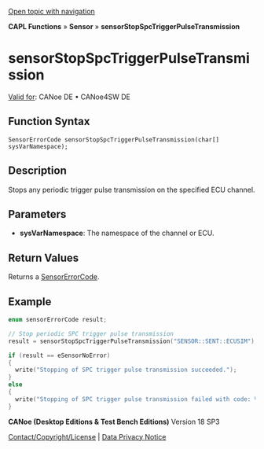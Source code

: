 [Open topic with navigation](../../../../../CANoeDEFamily.htm#Topics/CAPLFunctions/Sensor/Functions/CAPLfunctionSensorStopSpcTriggerPulseTransmission.md)

**CAPL Functions** » **Sensor** » **sensorStopSpcTriggerPulseTransmission**

# sensorStopSpcTriggerPulseTransmission

[Valid for](../../../Shared/FeatureAvailability.md): CANoe DE • CANoe4SW DE

## Function Syntax

```plaintext
SensorErrorCode sensorStopSpcTriggerPulseTransmission(char[] sysVarNamespace);
```

## Description

Stops any periodic trigger pulse transmission on the specified ECU channel.

## Parameters

- **sysVarNamespace**: The namespace of the channel or ECU.

## Return Values

Returns a [SensorErrorCode](../CAPLfunctionsSensorEnumeration.md).

## Example

```c
enum sensorErrorCode result;

// Stop periodic SPC trigger pulse transmission
result = sensorStopSpcTriggerPulseTransmission("SENSOR::SENT::ECUSIM");

if (result == eSensorNoError)
{
  write("Stopping of SPC trigger pulse transmission succeeded.");
}
else
{
  write("Stopping of SPC trigger pulse transmission failed with code: %d.", result);
}
```

**CANoe (Desktop Editions & Test Bench Editions)** Version 18 SP3

[Contact/Copyright/License](../../../Shared/ContactCopyrightLicense.md) | [Data Privacy Notice](https://www.vector.com/int/en/company/get-info/privacy-policy/)
